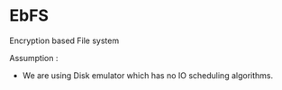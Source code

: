 # EbFS
Encryption based File system



Assumption :

- We are using Disk emulator which has no IO scheduling algorithms. 
